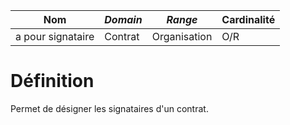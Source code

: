 | **Nom**           | ***Domain*** | ***Range***  | **Cardinalité** |
| ----------------- | ------------ | ------------ | --------------- |
| a pour signataire | Contrat      | Organisation | O/R             |

# Définition

Permet de désigner les signataires d'un contrat.
